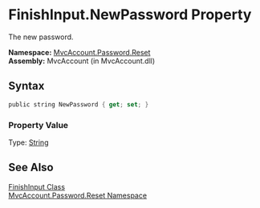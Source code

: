 FinishInput.NewPassword Property
================================
The new password.

**Namespace:** [MvcAccount.Password.Reset][1]  
**Assembly:** MvcAccount (in MvcAccount.dll)

Syntax
------

```csharp
public string NewPassword { get; set; }
```

### Property Value
Type: [String][2]

See Also
--------
[FinishInput Class][3]  
[MvcAccount.Password.Reset Namespace][1]  

[1]: ../README.md
[2]: http://msdn2.microsoft.com/en-us/library/s1wwdcbf
[3]: README.md